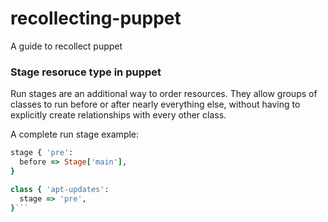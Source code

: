 # recollecting-puppet
A guide to recollect puppet


### Stage resoruce type  in puppet
Run stages are an additional way to order resources. They allow groups of classes to run before or after nearly everything else, without having to explicitly create relationships with every other class.

A complete run stage example:
```ruby
stage { 'pre':
  before => Stage['main'],
}

class { 'apt-updates':
  stage => 'pre',
}```
